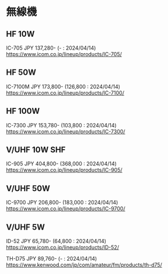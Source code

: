 # 無線機
## HF 10W
IC-705
JPY 137,280-
(- : 2024/04/14)
https://www.icom.co.jp/lineup/products/IC-705/

## HF 50W
IC-7100M
JPY 173,800-
(126,800 : 2024/04/14)
https://www.icom.co.jp/lineup/products/IC-7100/

## HF 100W
IC-7300
JPY 153,780-
(103,800 : 2024/04/14)
https://www.icom.co.jp/lineup/products/IC-7300/

## V/UHF 10W SHF
IC-905
JPY 404,800-
(368,000 : 2024/04/14)
https://www.icom.co.jp/lineup/products/IC-905/

## V/UHF 50W
IC-9700
JPY 206,800-
(183,000 : 2024/04/14)
https://www.icom.co.jp/lineup/products/IC-9700/

## V/UHF 5W 
ID-52
JPY 65,780-
(64,800 : 2024/04/14)
https://www.icom.co.jp/lineup/products/ID-52/

TH-D75
JPY 89,760-
(- : 2024/04/14)
https://www.kenwood.com/jp/com/amateur/fm/products/th-d75/
